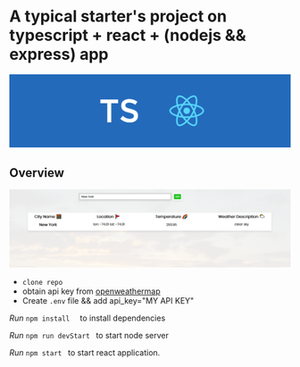 # A typical starter's project on typescript + react + (nodejs && express) app
![name-of-you-image](./public/screenshots/ts_react.png)

## Overview
![name-of-you-image](public\screenshots\Screenshot.png)
- ```clone repo```
- obtain api key from [openweathermap](https://home.openweathermap.org/)
- Create ```.env``` file && add api_key="MY API KEY" 

*Run* ```npm install  ``` to install dependencies

*Run* ```npm run devStart ``` to start node server

*Run* ```npm start ``` to start react application.

